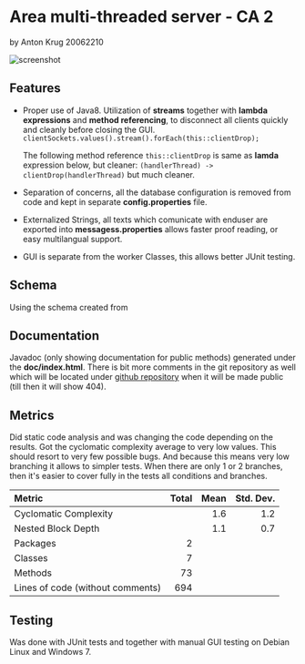 Area multi-threaded server - CA 2
========================
 by Anton Krug 20062210


![screenshot](https://raw.githubusercontent.com/truhlikfredy/assignments/master/images/app.jpg?token=ABC5iVnzhQtKyOekSlVzQUpt-I9ftVo7ks5X9nw6wA%3D%3D)

Features
--------

* Proper use of Java8. Utilization of **streams** together with **lambda expressions** and **method referencing**, to disconnect all clients quickly and cleanly before closing the GUI.
    `    clientSockets.values().stream().forEach(this::clientDrop); `
	
	The following method reference
	`this::clientDrop` 
	is same as **lamda** expression below, but cleaner:
    `(handlerThread) -> clientDrop(handlerThread)` but much cleaner.

    
* Separation of concerns, all the database configuration is removed from code and kept in separate **config.properties** file.

* Externalized Strings, all texts which comunicate with enduser are exported into **messagess.properties** allows faster proof reading, or easy multilangual support.

* GUI is separate from the worker Classes, this allows better JUnit testing.
    

Schema
------

Using the schema created from 

Documentation
-------------

Javadoc (only showing documentation for public methods) generated under the **doc/index.html**. There is bit more comments in the git repository as well which will be located under [github repository](https://github.com/truhlikfredy/assignments-y4-circumferenceMT) when it will be made public (till then it will show 404).

Metrics
-------

Did static code analysis and was changing the code depending on the results. Got the cyclomatic complexity average to very low values. This should resort to very few possible bugs. And because this means very low branching it allows to simpler tests. When there are only 1 or 2 branches, then it's easier to cover fully in the tests all conditions and branches. 

Metric                           | Total  | Mean  | Std. Dev.  
:--------------------------------| ------:| -----:| ----------:
Cyclomatic Complexity            |        |   1.6 |        1.2
Nested Block Depth               |        |   1.1 |        0.7
Packages                         |      2 |       |            
Classes                          |      7 |       |            
Methods                          |     73 |       |            
Lines of code (without comments) |    694 |       |   


Testing
-------
Was done with JUnit tests and together with manual GUI testing on Debian Linux and Windows 7. 
  
